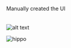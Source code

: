 Manually created the UI</br>
</br>
</br>
![alt text](https://img.shields.io/badge/Build-1.0.0-%2520)

![hippo](https://i.ibb.co/8LVDXrVn/fps.gif)
